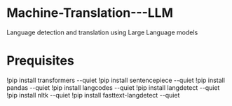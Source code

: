 # Machine-Translation---LLM
Language detection and translation using Large Language models

# Prequisites
!pip install transformers --quiet
!pip install sentencepiece --quiet
!pip install pandas --quiet
!pip install langcodes  --quiet
!pip install langdetect --quiet
!pip install nltk --quiet
!pip install fasttext-langdetect --quiet
